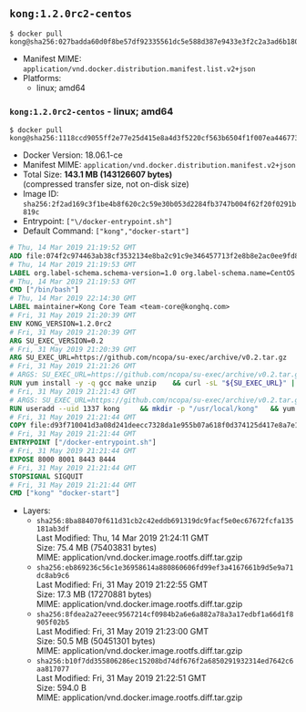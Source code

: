 ## `kong:1.2.0rc2-centos`

```console
$ docker pull kong@sha256:027badda60d0f8be57df92335561dc5e588d387e9433e3f2c2a3ad6b18071479
```

-	Manifest MIME: `application/vnd.docker.distribution.manifest.list.v2+json`
-	Platforms:
	-	linux; amd64

### `kong:1.2.0rc2-centos` - linux; amd64

```console
$ docker pull kong@sha256:1118ccd9055ff2e77e25d415e8a4d3f5220cf563b6504f1f007ea4467736133e
```

-	Docker Version: 18.06.1-ce
-	Manifest MIME: `application/vnd.docker.distribution.manifest.v2+json`
-	Total Size: **143.1 MB (143126607 bytes)**  
	(compressed transfer size, not on-disk size)
-	Image ID: `sha256:2f2ad169c3f1be4b8f620c2c59e30b053d2284fb3747b004f62f20f0291b819c`
-	Entrypoint: `["\/docker-entrypoint.sh"]`
-	Default Command: `["kong","docker-start"]`

```dockerfile
# Thu, 14 Mar 2019 21:19:52 GMT
ADD file:074f2c974463ab38cf3532134e8ba2c91c9e346457713f2e8b8e2ac0ee9fd83d in / 
# Thu, 14 Mar 2019 21:19:53 GMT
LABEL org.label-schema.schema-version=1.0 org.label-schema.name=CentOS Base Image org.label-schema.vendor=CentOS org.label-schema.license=GPLv2 org.label-schema.build-date=20190305
# Thu, 14 Mar 2019 21:19:53 GMT
CMD ["/bin/bash"]
# Thu, 14 Mar 2019 22:14:30 GMT
LABEL maintainer=Kong Core Team <team-core@konghq.com>
# Fri, 31 May 2019 21:20:39 GMT
ENV KONG_VERSION=1.2.0rc2
# Fri, 31 May 2019 21:20:39 GMT
ARG SU_EXEC_VERSION=0.2
# Fri, 31 May 2019 21:20:39 GMT
ARG SU_EXEC_URL=https://github.com/ncopa/su-exec/archive/v0.2.tar.gz
# Fri, 31 May 2019 21:21:26 GMT
# ARGS: SU_EXEC_URL=https://github.com/ncopa/su-exec/archive/v0.2.tar.gz SU_EXEC_VERSION=0.2
RUN yum install -y -q gcc make unzip 	&& curl -sL "${SU_EXEC_URL}" | tar -C /tmp -zxf - 	&& make -C "/tmp/su-exec-${SU_EXEC_VERSION}" 	&& cp "/tmp/su-exec-${SU_EXEC_VERSION}/su-exec" /usr/bin 	&& rm -fr "/tmp/su-exec-${SU_EXEC_VERSION}" 	&& yum autoremove -y -q gcc make 	&& yum clean all -q 	&& rm -fr /var/cache/yum/* /tmp/yum_save*.yumtx /root/.pki
# Fri, 31 May 2019 21:21:43 GMT
# ARGS: SU_EXEC_URL=https://github.com/ncopa/su-exec/archive/v0.2.tar.gz SU_EXEC_VERSION=0.2
RUN useradd --uid 1337 kong 	&& mkdir -p "/usr/local/kong" 	&& yum install -y https://bintray.com/kong/kong-rpm/download_file?file_path=centos/7/kong-$KONG_VERSION.el7.noarch.rpm 	&& yum clean all 	&& chown -R kong:0 /usr/local/kong 	&& chmod -R g=u /usr/local/kong
# Fri, 31 May 2019 21:21:44 GMT
COPY file:d93f710041d3a08d241deecc7328da1e955b07a618f0d374125d417e8a7e1640 in /docker-entrypoint.sh 
# Fri, 31 May 2019 21:21:44 GMT
ENTRYPOINT ["/docker-entrypoint.sh"]
# Fri, 31 May 2019 21:21:44 GMT
EXPOSE 8000 8001 8443 8444
# Fri, 31 May 2019 21:21:44 GMT
STOPSIGNAL SIGQUIT
# Fri, 31 May 2019 21:21:44 GMT
CMD ["kong" "docker-start"]
```

-	Layers:
	-	`sha256:8ba884070f611d31cb2c42eddb691319dc9facf5e0ec67672fcfa135181ab3df`  
		Last Modified: Thu, 14 Mar 2019 21:24:11 GMT  
		Size: 75.4 MB (75403831 bytes)  
		MIME: application/vnd.docker.image.rootfs.diff.tar.gzip
	-	`sha256:eb869236c56c1e36958614a880860606fd99ef3a4167661b9d5e9a71dc8ab9c6`  
		Last Modified: Fri, 31 May 2019 21:22:55 GMT  
		Size: 17.3 MB (17270881 bytes)  
		MIME: application/vnd.docker.image.rootfs.diff.tar.gzip
	-	`sha256:8fdea2a27eeec9567214cf0984b2a6e6a882a78a3a17edbf1a66d1f8905f02b5`  
		Last Modified: Fri, 31 May 2019 21:23:00 GMT  
		Size: 50.5 MB (50451301 bytes)  
		MIME: application/vnd.docker.image.rootfs.diff.tar.gzip
	-	`sha256:b10f7dd355806286ec15208bd74df676f2a6850291932314ed7642c6aa817077`  
		Last Modified: Fri, 31 May 2019 21:22:51 GMT  
		Size: 594.0 B  
		MIME: application/vnd.docker.image.rootfs.diff.tar.gzip
